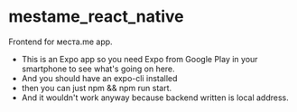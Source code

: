 # mestame_react_native
Frontend for места.me app.
* This is an Expo app so you need Expo from Google Play in your smartphone to see what's going on here.
* And you should have an expo-cli installed
* then you can just npm && npm run start.
* And it wouldn't work anyway because backend written is local address.
